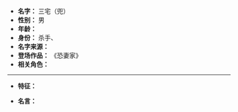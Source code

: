 
- **名字：** 三宅（兜）
- **性别：** 男
- **年龄：** 
- **身份：** 杀手、
- **名字来源：** 
- **登场作品：** 《恐妻家》
- **相关角色：** 

---

- **特征：** 

- **名言：** 